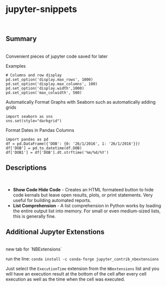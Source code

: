 # jupyter-snippets
<br>

## Summary
<br>
Convenient pieces of jupyter code saved for later

Examples
```
# Columns and row display
pd.set_option('display.max_rows', 1000)
pd.set_option('display.max_columns', 100)
pd.set_option('display.width',1000)
pd.set_option('max_colwidth', 500)
```

Automatically Format Graphs with Seaborn such as automatically adding grids
```
import seaborn as sns
sns.set(style="darkgrid")
```
Format Dates in Pandas Columns
```
import pandas as pd
df = pd.DataFrame({'DOB': {0: '26/1/2016', 1: '26/1/2016'}}) 
df['DOB'] = pd.to_datetime(df.DOB)
df['DOB1'] = df['DOB'].dt.strftime('%m/%d/%Y')
```


## Descriptions
<br>

* **Show Code Hide Code** - Creates an HTML formateed button to hide code kernals but leave open results, plots, or print statements. Very useful for building automated reports.
* **List Comprehension** - A list comprehension in Python works by loading the entire output list into memory. For small or even medium-sized lists, this is generally fine.

## Additional Jupyter Extenstions
<br>
new tab for `NBExtensions` 

run the line: `conda install -c conda-forge jupyter_contrib_nbextensions`

Just select the `ExecutionTime` extension from the `NBextensions` list and you will have an execution result at the bottom of the cell after every cell execution as well as the time when the cell was executed.
